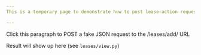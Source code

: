 ```yaml
---
This is a temporary page to demonstrate how to post lease-action requests back to the django server

---
```

<div id="ajax-lease"><p>Click this paragraph to POST a fake JSON request to the /leases/add/ URL</p>
<p id='response'>Result will show up here (see <code>leases/view.py</code>)</p>
</div>

<!-- this exposes the getCookie function -->
<script type="text/javascript" src="/plugins/ajax-leases.js"></script>

<script>
// an example of how to create a lease
var ajax_lease = function() {
    var request = { 
    		    "slicename" : 'onelab.inria.mario.tutorial',
                    "valid_from": "2016-02-16T22:30:00Z",
                    "valid_until": "2016-02-16T23:00:00Z"
		    };
    post_lease_request('add', request, function(xhttp) {
      if (xhttp.readyState == 4 && xhttp.status == 200) {
          document.getElementById("response").innerHTML = xhttp.responseText;
	  // decoding
	  var answer = JSON.parse(xhttp.responseText);
	  console.log("message = " + answer['message']);
      }});
}
$(function(){$('#ajax-lease').click(ajax_lease);})
</script>
